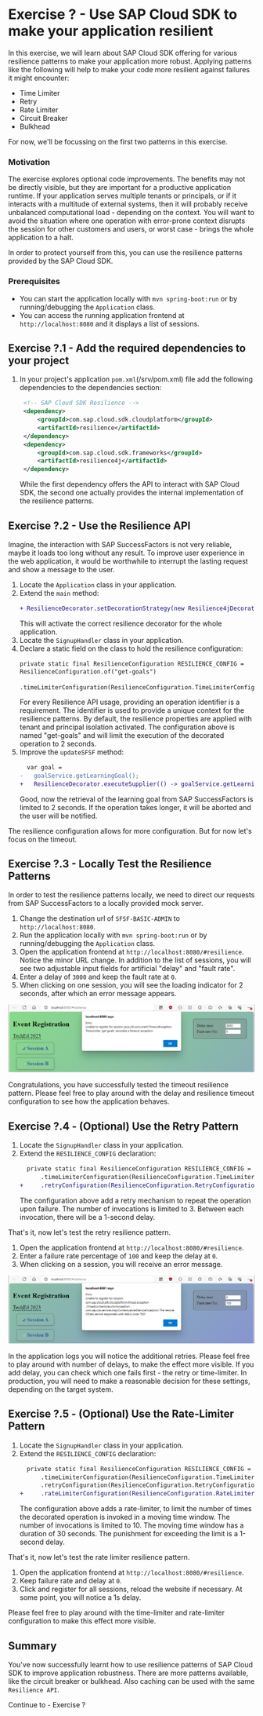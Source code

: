 # Exercise ? - Use SAP Cloud SDK to make your application resilient

In this exercise, we will learn about SAP Cloud SDK offering for various resilience patterns to make your application more robust.
Applying patterns like the following will help to make your code more resilient against failures it might encounter:
* Time Limiter
* Retry
* Rate Limiter
* Circuit Breaker
* Bulkhead

For now, we'll be focussing on the first two patterns in this exercise.

### Motivation

The exercise explores optional code improvements.
The benefits may not be directly visible, but they are important for a productive application runtime.
If your application serves multiple tenants or principals, or if it interacts with a multitude of external systems, then it will probably receive unbalanced computational load - depending on the context.
You will want to avoid the situation where one operation with error-prone context disrupts the session for other customers and users, or worst case - brings the whole application to a halt.

In order to protect yourself from this, you can use the resilience patterns provided by the SAP Cloud SDK.

### Prerequisites

* You can start the application locally with `mvn spring-boot:run` or by running/debugging the `Application` class.
* You can access the running application frontend at `http://localhost:8080` and it displays a list of sessions.

## Exercise ?.1 - Add the required dependencies to your project

1. In your project's application `pom.xml`(/srv/pom.xml) file add the following dependencies to the dependencies section:
    ```xml
     <!-- SAP Cloud SDK Resilience -->
     <dependency>
         <groupId>com.sap.cloud.sdk.cloudplatform</groupId>
         <artifactId>resilience</artifactId>
     </dependency>
     <dependency>
         <groupId>com.sap.cloud.sdk.frameworks</groupId>
         <artifactId>resilience4j</artifactId>
     </dependency>
    ```
   While the first dependency offers the API to interact with SAP Cloud SDK, the second one actually provides the internal implementation of the resilience patterns.

## Exercise ?.2 - Use the Resilience API

Imagine, the interaction with SAP SuccessFactors is not very reliable, maybe it loads too long without any result.
To improve user experience in the web application, it would be worthwhile to interrupt the lasting request and show a message to the user. 

1. Locate the `Application` class in your application.
2. Extend the `main` method:
   ```diff
   + ResilienceDecorator.setDecorationStrategy(new Resilience4jDecorationStrategy());
   ```
   This will activate the correct resilience decorator for the whole application.
3. Locate the `SignupHandler` class in your application.
4. Declare a static field on the class to hold the resilience configuration:
   ```
   private static final ResilienceConfiguration RESILIENCE_CONFIG = ResilienceConfiguration.of("get-goals")
       .timeLimiterConfiguration(ResilienceConfiguration.TimeLimiterConfiguration.of(Duration.ofSeconds(2)));
   ```
   For every Resilience API usage, providing an operation identifier is a requirement.
   The identifier is used to provide a unique context for the resilience patterns.
   By default, the resilience properties are applied with tenant and principal isolation activated.
   The configuration above is named "get-goals" and will limit the execution of the decorated operation to 2 seconds.
5. Improve the `updateSFSF` method:
   ```diff
     var goal =
   -   goalService.getLearningGoal();
   +   ResilienceDecorator.executeSupplier(() -> goalService.getLearningGoal(), RESILIENCE_CONFIG);
   ```
   Good, now the retrieval of the learning goal from SAP SuccessFactors is limited to 2 seconds.
   If the operation takes longer, it will be aborted and the user will be notified.

The resilience configuration allows for more configuration.
But for now let's focus on the timeout.

## Exercise ?.3 - Locally Test the Resilience Patterns

In order to test the resilience patterns locally, we need to direct our requests from SAP SuccessFactors to a locally provided mock server.

1. Change the destination url of `SFSF-BASIC-ADMIN` to `http://localhost:8080`.
2. Run the application locally with `mvn spring-boot:run` or by running/debugging the `Application` class.
3. Open the application frontend at `http://localhost:8080/#resilience`.
   Notice the minor URL change.
   In addition to the list of sessions, you will see two adjustable input fields for artificial "delay" and "fault rate".
4. Enter a delay of `3000` and keep the fault rate at `0`.
5. When clicking on one session, you will see the loading indicator for 2 seconds, after which an error message appears.

![Alert for timeout exception](images%2Fscreen-error-2.png)

Congratulations, you have successfully tested the timeout resilience pattern.
Please feel free to play around with the delay and resilience timeout configuration to see how the application behaves.

## Exercise ?.4 - (Optional) Use the Retry Pattern

1. Locate the `SignupHandler` class in your application.
2. Extend the `RESILIENCE_CONFIG` declaration:
   ```diff
     private static final ResilienceConfiguration RESILIENCE_CONFIG = ResilienceConfiguration.of("get-goals")
         .timeLimiterConfiguration(ResilienceConfiguration.TimeLimiterConfiguration.of(Duration.ofSeconds(2)))
   +     .retryConfiguration(ResilienceConfiguration.RetryConfiguration.of(3, Duration.ofSeconds(1)));
   ```
   The configuration above add a retry mechanism to repeat the operation upon failure. 
   The number of invocations is limited to 3.
   Between each invocation, there will be a 1-second delay.

That's it, now let's test the retry resilience pattern.

1. Open the application frontend at `http://localhost:8080/#resilience`.
2. Enter a failure rate percentage of `100` and keep the delay at `0`.
5. When clicking on a session, you will receive an error message.

![Alert for Goal error](images%2Fscreen-error-0.png)

In the application logs you will notice the additional retries.
Please feel free to play around with number of delays, to make the effect more visible.
If you add delay, you can check which one fails first - the retry or time-limiter.
In production, you will need to make a reasonable decision for these settings, depending on the target system.


## Exercise ?.5 - (Optional) Use the Rate-Limiter Pattern


1. Locate the `SignupHandler` class in your application.
2. Extend the `RESILIENCE_CONFIG` declaration:
   ```diff
     private static final ResilienceConfiguration RESILIENCE_CONFIG = ResilienceConfiguration.of("get-goals")
         .timeLimiterConfiguration(ResilienceConfiguration.TimeLimiterConfiguration.of(Duration.ofSeconds(2)))
         .retryConfiguration(ResilienceConfiguration.RetryConfiguration.of(3, Duration.ofSeconds(1)))
   +     .rateLimiterConfiguration(ResilienceConfiguration.RateLimiterConfiguration.of(Duration.ofSeconds(1), Duration.ofSeconds(2), 10));
   ```
   The configuration above adds a rate-limiter, to limit the number of times the decorated operation is invoked in a moving time window.
   The number of invocations is limited to 10.
   The moving time window has a duration of 30 seconds.
   The punishment for exceeding the limit is a 1-second delay.

That's it, now let's test the rate limiter resilience pattern.


1. Open the application frontend at `http://localhost:8080/#resilience`.
2. Keep failure rate and delay at `0`.
5. Click and register for all sessions, reload the website if necessary.
   At some point, you will notice a 1s delay.

Please feel free to play around with the time-limiter and rate-limiter configuration to make this effect more visible.


## Summary

You've now successfully learnt how to use resilience patterns of SAP Cloud SDK to improve application robustness.
There are more patterns available, like the circuit breaker or bulkhead.
Also caching can be used with the same `Resilience API`.

Continue to - Exercise ?